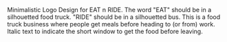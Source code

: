 Minimalistic Logo Design for EAT n RIDE. The word "EAT" should be in a silhouetted food truck. "RIDE" should be in a silhouetted bus.  This is a food truck business where people get meals before heading to (or from) work. Italic text to indicate the short window to get the food before leaving.